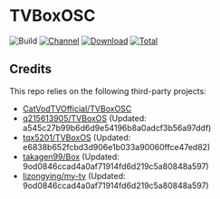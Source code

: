 # TVBoxOSC

![Build](https://shields.io/github/actions/workflow/status/tqx5201/TVBoxOSC/test.yml?branch=master&logo=github&label=Build)
[![Channel](https://img.shields.io/badge/Follow-Telegram-blue.svg?logo=telegram)](https://t.me/TVBoxOSC)
[![Download](https://img.shields.io/github/v/release/tqx5201/TVBoxOSC?color=orange&logoColor=orange&label=Download&logo=DocuSign)](https://github.com/tqx5201/TVBoxOSC/releases/latest) 
[![Total](https://shields.io/github/downloads/tqx5201/TVBoxOSC/total?logo=Bookmeter&label=Counts&logoColor=yellow&color=yellow)](https://github.com/tqx5201/TVBoxOSC/releases)

## Credits
This repo relies on the following third-party projects:
- [CatVodTVOfficial/TVBoxOSC](https://github.com/CatVodTVOfficial/TVBoxOSC)
- [q215613905/TVBoxOS](https://github.com/q215613905/TVBoxOS) (Updated: a545c27b99b6d6d9e54196b8a0adcf3b56a97ddf)
- [tqx5201/TVBoxOS](https://github.com/tqx5201/TVBoxOS) (Updated: e6838b652fcbd3d906e1b033a90060ffce47ed82)
- [takagen99/Box](https://github.com/takagen99/Box) (Updated: 9od0846ccad4a0af71914fd6d219c5a80848a597)
- [lizongying/my-tv](https://github.com/lizongying/my-tv) (Updated: 9od0846ccad4a0af71914fd6d219c5a80848a597)
